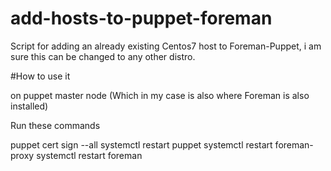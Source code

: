 # add-hosts-to-puppet-foreman
Script for adding an already existing Centos7 host to Foreman-Puppet, i am sure this can be changed 
to any other distro.

#How to use it 

on puppet master node (Which in my case is also where Foreman is also installed)

Run these commands

puppet cert sign --all
systemctl restart puppet
systemctl restart foreman-proxy
systemctl restart foreman


